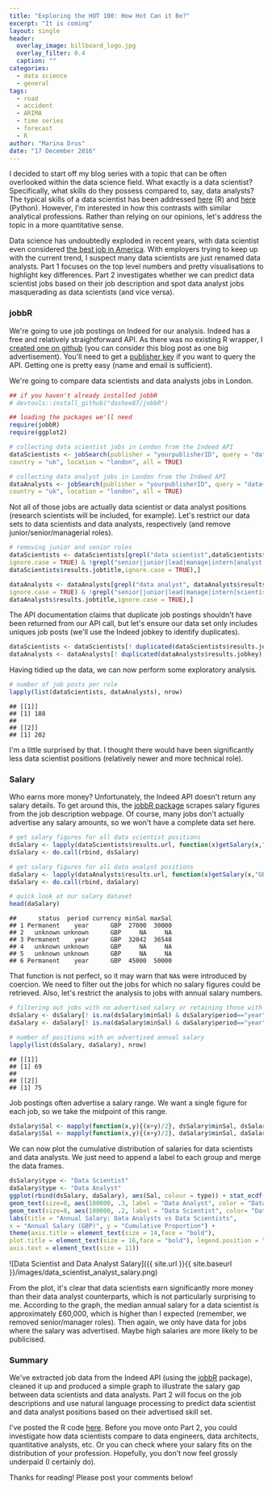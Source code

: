 ```yaml
---
title: "Exploring the HOT 100: How Hot Can it Be?"
excerpt: "It is coming"
layout: single
header:
  overlay_image: billboard_logo.jpg
  overlay_filter: 0.4
  caption: ""
categories:
  - data science
  - general
tags:
  - road
  - accident
  - ARIMA
  - time series
  - forecast
  - R
author: "Marina Drus"
date: "17 December 2016"
---
```


I decided to start off my blog series with a topic that can be often overlooked within the data science field. What exactly is a data scientist? Specifically, what skills do they possess compared to, say, data analysts? The typical skills of a data scientist has been addressed [here](http://kumaranpm.blogspot.co.uk/2014/11/popular-software-skills-in-data-science.html) (R) and [here](https://jessesw.com/Data-Science-Skills/) (Python). However, I'm interested in how this contrasts with similar analytical professions. Rather than relying on our opinions, let's address the topic in a more quantitative sense.

Data science has undoubtedly exploded in recent years, with data scientist even considered [the best job in America](http://www.forbes.com/sites/bernardmarr/2016/02/25/is-being-a-data-scientist-really-the-best-job-in-america/#3e5dc0b75f98). With employers trying to keep up with the current trend, I suspect many data scientists are just renamed data analysts. Part 1 focuses on the top level numbers and pretty visualisations to highlight key differences. Part 2 investigates whether we can predict data scientist jobs based on their job description and spot data analyst jobs masquerading as data scientists (and vice versa).

### jobbR

We're going to use job postings on Indeed for our analysis. Indeed has a free and relatively straightforward API. As there was no existing R wrapper, I [created one on github](https://github.com/dashee87/jobbR) (you can consider this blog post as one big advertisement). You'll need to get a [publisher key](https://secure.indeed.com/account/register) if you want to query the API. Getting one is pretty easy (name and email is sufficient).

We're going to compare data scientists and data analysts jobs in London.

``` r
## if you haven't already installed jobbR
# devtools::install_github("dashee87/jobbR")

## loading the packages we'll need
require(jobbR)
require(ggplot2)

# collecting data scientist jobs in London from the Indeed API
dataScientists <- jobSearch(publisher = "yourpublisherID", query = "data+scientist",
country = "uk", location = "london", all = TRUE)

# collecting data analyst jobs in London from the Indeed API
dataAnalysts <- jobSearch(publisher = "yourpublisherID", query = "data+analyst",
country = "uk", location = "london", all = TRUE)
```

Not all of those jobs are actually data scientist or data analyst positions (research scientists will be included, for example). Let's restrict our data sets to data scientists and data analysts, respectively (and remove junior/senior/managerial roles).

``` r
# removing junior and senior roles
dataScientists <- dataScientists[grepl("data scientist",dataScientists$results.jobtitle,
ignore.case = TRUE) & !grepl("senior|junior|lead|manage|intern|analyst|graduate",
dataScientists$results.jobtitle,ignore.case = TRUE),]

dataAnalysts <- dataAnalysts[grepl("data analyst", dataAnalysts$results.jobtitle, 
ignore.case = TRUE) & !grepl("senior|junior|lead|manage|intern|scientist|graduate",
dataAnalysts$results.jobtitle,ignore.case = TRUE),]
```

The API documentation claims that duplicate job postings shouldn't have been returned from our API call, but let's ensure our data set only includes uniques job posts (we'll use the Indeed jobkey to identify duplicates).

``` r
dataScientists <- dataScientists[! duplicated(dataScientists$results.jobkey),]
dataAnalysts <- dataAnalysts[! duplicated(dataAnalysts$results.jobkey),]
```

Having tidied up the data, we can now perform some exploratory analysis.

``` r
# number of job posts per role
lapply(list(dataScientists, dataAnalysts), nrow)
```

    ## [[1]]
    ## [1] 188
    ## 
    ## [[2]]
    ## [1] 202

I'm a little surprised by that. I thought there would have been significantly less data scientist positions (relatively newer and more technical role).

### Salary

Who earns more money? Unfortunately, the Indeed API doesn't return any salary details. To get around this, the [jobbR package](https://github.com/dashee87/jobbR) scrapes salary figures from the job description webpage. Of course, many jobs don't actually advertise any salary amounts, so we won't have a complete data set here.

``` r
# get salary figures for all data scientist positions
dsSalary <- lapply(dataScientists$results.url, function(x)getSalary(x,"GBP"))
dsSalary <- do.call(rbind, dsSalary)

# get salary figures for all data analyst positions
daSalary <- lapply(dataAnalysts$results.url, function(x)getSalary(x,"GBP"))
daSalary <- do.call(rbind, daSalary)

# quick look at our salary dataset
head(daSalary)
```

    ##      status  period currency minSal maxSal
    ## 1 Permanent    year      GBP  27000  30000
    ## 2   unknown unknown      GBP     NA     NA
    ## 3 Permanent    year      GBP  32042  36548
    ## 4   unknown unknown      GBP     NA     NA
    ## 5   unknown unknown      GBP     NA     NA
    ## 6 Permanent    year      GBP  45000  50000


That function is not perfect, so it may warn that `NA`s were introduced by coercion. We need to filter out the jobs for which no salary figures could be retrieved. Also, let's restrict the analysis to jobs with annual salary numbers.

``` r
# filtering out jobs with no advertised salary or retaining those with annual salaries
dsSalary <- dsSalary[! is.na(dsSalary$minSal) & dsSalary$period=="year",]
daSalary <- daSalary[! is.na(daSalary$minSal) & daSalary$period=="year",]

# number of positions with an advertised annual salary
lapply(list(dsSalary, daSalary), nrow)
```

    ## [[1]]
    ## [1] 69
    ## 
    ## [[2]]
    ## [1] 75

Job postings often advertise a salary range. We want a single figure for each job, so we take the midpoint of this range.

``` r
dsSalary$Sal <- mapply(function(x,y){(x+y)/2}, dsSalary$minSal, dsSalary$maxSal)
daSalary$Sal <- mapply(function(x,y){(x+y)/2}, daSalary$minSal, daSalary$maxSal)
```

We can now plot the cumulative distribution of salaries for data scientists and data analysts. We just need to append a label to each group and merge the data frames.

``` r
dsSalary$type <- "Data Scientist"
daSalary$type <- "Data Analyst"
ggplot(rbind(dsSalary, daSalary), aes(Sal, colour = type)) + stat_ecdf(size = 1) +
geom_text(size=8, aes(100000, .3, label = "Data Analyst", color = "Data Analyst")) + 
geom_text(size=8, aes(100000, .2, label = "Data Scientist", color= "Data Scientist")) + 
labs(title = "Annual Salary: Data Analysts vs Data Scientists", 
x = "Annual Salary (GBP)", y = "Cumulative Proportion") + 
theme(axis.title = element_text(size = 14,face = "bold"), 
plot.title = element_text(size = 16,face = "bold"), legend.position = "none",
axis.text = element_text(size = 11))
```

![Data Scientist and Data Analyst Salary]({{ site.url }}{{ site.baseurl }}/images/data_scientist_analyst_salary.png)


From the plot, it's clear that data scientists earn significantly more money than their data analyst counterparts, which is not particularly surprising to me. According to the graph, the median annual salary for a data scientist is approximately £60,000, which is higher than I expected (remember, we removed senior/manager roles). Then again, we only have data for jobs where the salary was advertised. Maybe high salaries are more likely to be publicised.

### Summary

We've extracted job data from the Indeed API (using the [jobbR](https://github.com/dashee87/jobbR) package), cleaned it up and produced a simple graph to illustrate the salary gap between data scientists and data analysts. Part 2 will focus on the job descriptions and use natural language processing to predict data scientist and data analyst positions based on their advertised skill set.

I've posted the R code [here](https://github.com/dashee87/blogScripts/tree/master/R). Before you move onto Part 2, you could investigate how data scientists compare to data engineers, data architects, quantitative analysts, etc. Or you can check where your salary fits on the distribution of your profession. Hopefully, you don't now feel grossly underpaid (I certainly do).

Thanks for reading! Please post your comments below!
